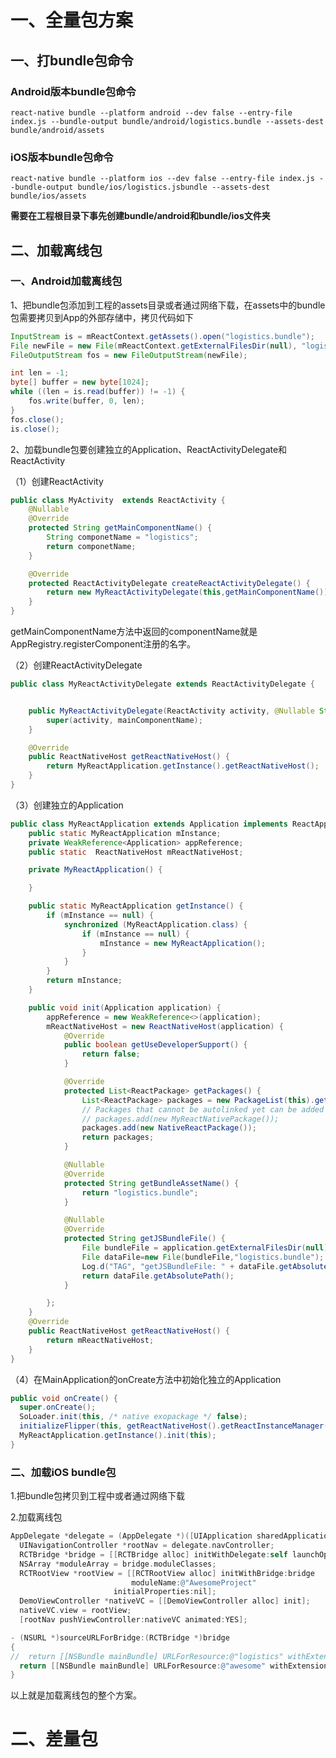 # 一、全量包方案

## 一、打bundle包命令

### Android版本bundle包命令

`react-native bundle --platform android --dev false --entry-file index.js --bundle-output bundle/android/logistics.bundle --assets-dest bundle/android/assets`

### iOS版本bundle包命令

`react-native bundle --platform ios --dev false --entry-file index.js --bundle-output bundle/ios/logistics.jsbundle --assets-dest bundle/ios/assets`

**需要在工程根目录下事先创建bundle/android和bundle/ios文件夹**

## 二、加载离线包

### 一、Android加载离线包

1、把bundle包添加到工程的assets目录或者通过网络下载，在assets中的bundle包需要拷贝到App的外部存储中，拷贝代码如下

```java
InputStream is = mReactContext.getAssets().open("logistics.bundle");
File newFile = new File(mReactContext.getExternalFilesDir(null), "logistics.bundle");
FileOutputStream fos = new FileOutputStream(newFile);

int len = -1;
byte[] buffer = new byte[1024];
while ((len = is.read(buffer)) != -1) {
    fos.write(buffer, 0, len);
}
fos.close();
is.close();
```

 2、加载bundle包要创建独立的Application、ReactActivityDelegate和ReactActivity

（1）创建ReactActivity

```java
public class MyActivity  extends ReactActivity {
    @Nullable
    @Override
    protected String getMainComponentName() {
        String componetName = "logistics";
        return componetName;
    }

    @Override
    protected ReactActivityDelegate createReactActivityDelegate() {
        return new MyReactActivityDelegate(this,getMainComponentName());
    }
}
```

​    getMainComponentName方法中返回的componentName就是AppRegistry.registerComponent注册的名字。

（2）创建ReactActivityDelegate

```java
public class MyReactActivityDelegate extends ReactActivityDelegate {


    public MyReactActivityDelegate(ReactActivity activity, @Nullable String mainComponentName) {
        super(activity, mainComponentName);
    }

    @Override
    public ReactNativeHost getReactNativeHost() {
        return MyReactApplication.getInstance().getReactNativeHost();
    }
}
```

（3）创建独立的Application

```java
public class MyReactApplication extends Application implements ReactApplication {
    public static MyReactApplication mInstance;
    private WeakReference<Application> appReference;
    public static  ReactNativeHost mReactNativeHost;

    private MyReactApplication() {

    }

    public static MyReactApplication getInstance() {
        if (mInstance == null) {
            synchronized (MyReactApplication.class) {
                if (mInstance == null) {
                    mInstance = new MyReactApplication();
                }
            }
        }
        return mInstance;
    }

    public void init(Application application) {
        appReference = new WeakReference<>(application);
        mReactNativeHost = new ReactNativeHost(application) {
            @Override
            public boolean getUseDeveloperSupport() {
                return false;
            }

            @Override
            protected List<ReactPackage> getPackages() {
                List<ReactPackage> packages = new PackageList(this).getPackages();
                // Packages that cannot be autolinked yet can be added manually here, for example:
                // packages.add(new MyReactNativePackage());
                packages.add(new NativeReactPackage());
                return packages;
            }

            @Nullable
            @Override
            protected String getBundleAssetName() {
                return "logistics.bundle";
            }

            @Nullable
            @Override
            protected String getJSBundleFile() {
                File bundleFile = application.getExternalFilesDir(null);
                File dataFile=new File(bundleFile,"logistics.bundle");
                Log.d("TAG", "getJSBundleFile: " + dataFile.getAbsolutePath());
                return dataFile.getAbsolutePath();
            }

        };
    }
    @Override
    public ReactNativeHost getReactNativeHost() {
        return mReactNativeHost;
    }
}
```

（4）在MainApplication的onCreate方法中初始化独立的Application

```java
public void onCreate() {
  super.onCreate();
  SoLoader.init(this, /* native exopackage */ false);
  initializeFlipper(this, getReactNativeHost().getReactInstanceManager());
  MyReactApplication.getInstance().init(this);
}
```

### 二、加载iOS bundle包

1.把bundle包拷贝到工程中或者通过网络下载

2.加载离线包

```objective-c
AppDelegate *delegate = (AppDelegate *)([UIApplication sharedApplication].delegate);
  UINavigationController *rootNav = delegate.navController;
  RCTBridge *bridge = [[RCTBridge alloc] initWithDelegate:self launchOptions:delegate.launchOptions];
  NSArray *moduleArray = bridge.moduleClasses;
  RCTRootView *rootView = [[RCTRootView alloc] initWithBridge:bridge
                           moduleName:@"AwesomeProject"
                       initialProperties:nil];
  DemoViewController *nativeVC = [[DemoViewController alloc] init];
  nativeVC.view = rootView;
  [rootNav pushViewController:nativeVC animated:YES];

- (NSURL *)sourceURLForBridge:(RCTBridge *)bridge
{
//  return [[NSBundle mainBundle] URLForResource:@"logistics" withExtension:@"jsbundle"];
  return [[NSBundle mainBundle] URLForResource:@"awesome" withExtension:@"jsbundle"];
}
```

以上就是加载离线包的整个方案。

# 二、差量包





















